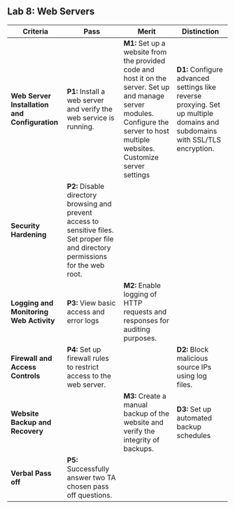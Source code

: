 ## Lab 8: Web Servers

| **Criteria** | **Pass** | **Merit** | **Distinction** |
|------|--------------------------------------|--------------------------------------|--------------------------------------|
| **Web Server Installation and Configuration** | **P1:** Install a web server and verify the web service is running. | **M1:** Set up a website from the provided code and host it on the server. Set up and manage server modules. Configure the server to host multiple websites. Customize server settings | **D1:** Configure advanced settings like reverse proxying. Set up multiple domains and subdomains with SSL/TLS encryption. |
| **Security Hardening** | **P2:** Disable directory browsing and prevent access to sensitive files. Set proper file and directory permissions for the web root. ||
| **Logging and Monitoring Web Activity** | **P3:** View basic access and error logs |  **M2:** Enable logging of HTTP requests and responses for auditing purposes. |
| **Firewall and Access Controls** | **P4:** Set up firewall rules to restrict access to the web server. | | **D2:** Block malicious source IPs using log files. |
| **Website Backup and Recovery** | | **M3:** Create a manual backup of the website and verify the integrity of backups. | **D3:** Set up automated backup schedules |
| **Verbal Pass off** | **P5:** Successfully answer two TA chosen pass off questions.|